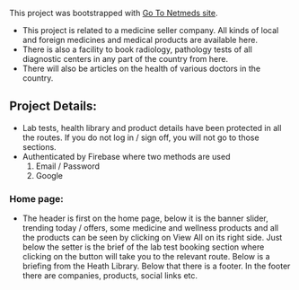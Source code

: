 
This project was bootstrapped with [Go To Netmeds site](https://osusdcom.netlify.app/).

* This project is related to a medicine seller company. All kinds of local and foreign medicines and medical products are available here.
* There is also a facility to book radiology, pathology tests of all diagnostic centers in any part of the country from here.
* There will also be articles on the health of various doctors in the country.
## Project Details: ##
   * Lab tests, health library and product details have been protected in all the routes. If you do not log in / sign off, you will not go to those sections.
   * Authenticated by Firebase where two methods are used 
      1. Email / Password
      2. Google
### Home page: ###
   * The header is first on the home page, below it is the banner slider, trending today / offers, some medicine and wellness products and all the products can be seen by clicking on View All on its right side.
    Just below the setter is the brief of the lab test booking section where clicking on the button will take you to the relevant route.
    Below is a briefing from the Heath Library.
    Below that there is a footer. In the footer there are companies, products, social links etc.